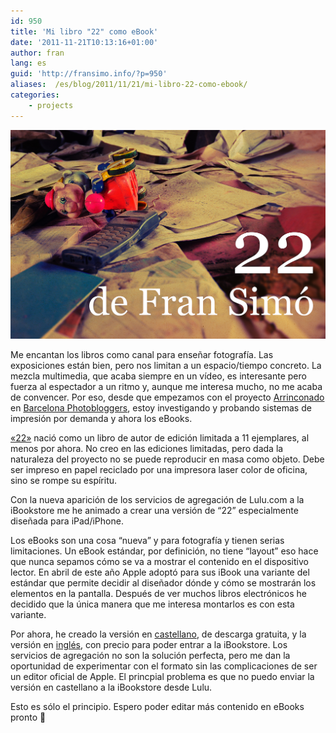 ```yaml
---
id: 950
title: 'Mi libro "22" como eBook'
date: '2011-11-21T10:13:16+01:00'
author: fran
lang: es
guid: 'http://fransimo.info/?p=950'
aliases:  /es/blog/2011/11/21/mi-libro-22-como-ebook/
categories:
    - projects
---
```

[![cover.jpg](cover.jpg)](http://www.lulu.com/shop/fran-sim%C3%B3/22/ebook/product-18680983.html)

Me encantan los libros como canal para enseñar fotografía. Las exposiciones están bien, pero nos limitan a un espacio/tiempo concreto. La mezcla multimedia, que acaba siempre en un vídeo, es interesante pero fuerza al espectador a un ritmo y, aunque me interesa mucho, no me acaba de convencer. Por eso, desde que empezamos con el proyecto [Arrinconado](http://arrinconado.barcelonaphotobloggers.org/) en [Barcelona Photobloggers](http://barcelonaphotobloggers.org/ "Barcelona Photobloggers"), estoy investigando y probando sistemas de impresión por demanda y ahora los eBooks.

[«22»](/docs/art/books/22/) nació como un libro de autor de edición limitada a 11 ejemplares, al menos por ahora. No creo en las ediciones limitadas, pero dada la naturaleza del proyecto no se puede reproducir en masa como objeto. Debe ser impreso en papel reciclado por una impresora laser color de oficina, sino se rompe su espíritu.

Con la nueva aparición de los servicios de agregación de Lulu.com a la iBookstore me he animado a crear una versión de “22” especialmente diseñada para iPad/iPhone.

Los eBooks son una cosa “nueva” y para fotografía y tienen serias limitaciones. Un eBook estándar, por definición, no tiene “layout” eso hace que nunca sepamos cómo se va a mostrar el contenido en el dispositivo lector. En abril de este año Apple adoptó para sus iBook una variante del estándar que permite decidir al diseñador dónde y cómo se mostrarán los elementos en la pantalla. Después de ver muchos libros electrónicos he decidido que la única manera que me interesa montarlos es con esta variante.

Por ahora, he creado la versión en [castellano](http://www.lulu.com/shop/fran-sim%C3%B3/22/ebook/product-18680983.html "versión en castellano de "), de descarga gratuita, y la versión en [inglés](http://www.lulu.com/shop/fran-sim%C3%B3/22/ebook/product-20663836.html), con precio para poder entrar a la iBookstore. Los servicios de agregación no son la solución perfecta, pero me dan la oportunidad de experimentar con el formato sin las complicaciones de ser un editor oficial de Apple. El princpial problema es que no puedo enviar la versión en castellano a la iBookstore desde Lulu.

Esto es sólo el principio. Espero poder editar más contenido en eBooks pronto 🙂
